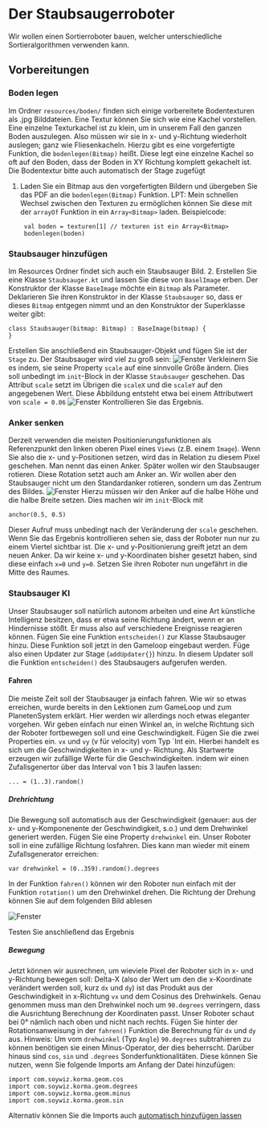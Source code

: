 # Der Staubsaugerroboter

Wir wollen einen Sortierroboter bauen, welcher unterschiedliche Sortieralgorithmen verwenden kann.

## Vorbereitungen

### Boden legen

Im Ordner `resources/boden/` finden sich einige vorbereitete Bodentexturen als .jpg Bilddateien. Eine Textur können Sie sich wie eine
Kachel vorstellen. Eine einzelne Texturkachel ist zu klein, um in unserem Fall den ganzen Boden auszulegen.
Also müssen wir sie in x- und y-Richtung wiederholt auslegen; ganz wie Fliesenkacheln.
Hierzu gibt es eine vorgefertigte Funktion, die `bodenlegen(Bitmap)` heißt. Diese legt eine einzelne Kachel so oft auf den Boden, 
dass der Boden in XY Richtung komplett gekachelt ist. Die Bodentextur bitte auch automatisch der Stage zugefügt

1. Laden Sie ein Bitmap aus den vorgefertigten Bildern und übergeben Sie das PDF an die `bodenlegen(Bitmap)` Funktion.
LPT: Mein schnellen Wechsel zwischen den Texturen zu ermöglichen können Sie diese mit der `arrayOf` Funktion in ein `Array<Bitmap>` laden.
   Beispielcode:
   ```
    val boden = texturen[1] // texturen ist ein Array<Bitmap>
    bodenlegen(boden)
   ```

### Staubsauger hinzufügen

Im Resources Ordner findet sich auch ein Staubsauger Bild. 
2. Erstellen Sie eine Klasse `Staubsauger.kt`  und lassen Sie diese von `BaselImage` erben. Der Konstruktor der Klasse
`BaseImage` möchte ein `Bitmap` als Parameter. Deklarieren Sie ihren Konstruktor in der Klasse `Staubsauger` so,
   dass er dieses `Bitmap` entgegen nimmt und an den Konstruktor der Superklasse weiter gibt:
   
```
class Staubsauger(bitmap: Bitmap) : BaseImage(bitmap) {
}
```
Erstellen Sie anschließend ein Staubsauger-Objekt und fügen Sie ist der `Stage` zu.
Der Staubsauger wird viel zu groß sein:
![Fenster](Bilder/StaubsaugerZuGross.png)
Verkleinern Sie es indem, sie seine Property `scale` auf eine sinnvolle Größe ändern.
Dies soll unbedingt im `init`-Block in der Klasse `Staubsauger` geschehen. Das Attribut `scale` setzt im Übrigen
die `scaleX` und die `scaleY` auf den angegebenen Wert.
Diese Abbildung entsteht etwa bei einem Attributwert von `scale = 0.06`
![Fenster](Bilder/scale.png)
Kontrollieren Sie das Ergebnis.

### Anker senken
Derzeit verwenden die meisten Positionierungsfunktionen als Referenzpunkt den linken oberen Pixel eines `Views` (z.B. einem
`Image`). Wenn Sie also die x- und y-Positionen setzen, wird das in Relation zu diesem Pixel geschehen. Man nennt das einen Anker.
Später wollen wir den Staubsauger rotieren. Diese Rotation setzt auch am Anker an. Wir wollen aber den Staubsauger nicht um den
Standardanker rotieren, sondern um das Zentrum des Bildes.
![Fenster](Bilder/anker.png)
Hierzu müssen wir den Anker auf die halbe Höhe und die halbe Breite setzen. Dies machen wir im `init`-Block mit
```
anchor(0.5, 0.5)
```
Dieser Aufruf muss unbedingt nach der Veränderung der `scale` geschehen.
Wenn Sie das Ergebnis kontrollieren sehen sie, dass der Roboter nun nur zu einem Viertel sichtbar ist.
Die x- und y-Positionierung greift jetzt an dem neuen Anker. Da wir keine x- und y-Koordinaten bisher gesetzt haben, sind diese
einfach `x=0` und `y=0`. Setzen Sie ihren Roboter nun ungefährt in die Mitte des Raumes.

### Staubsauger KI
Unser Staubsauger soll natürlich autonom arbeiten und eine Art künstliche Intelligenz besitzen, dass er etwa
seine Richtung ändert, wenn er an Hindernisse stößt. Er muss also auf verschiedene Ereignisse reagieren können.
Fügen Sie eine Funktion `entscheiden()` zur Klasse Staubsauger hinzu. Diese Funktion soll jetzt in den Gameloop
eingebaut werden. Füge also einen Updater zur Stage (`addUpdater{}`) hinzu. In diesem Updater soll die Funktion `entscheiden()` des 
Staubsaugers aufgerufen werden.

#### Fahren
Die meiste Zeit soll der Staubsauger ja einfach fahren. Wie wir so etwas erreichen, wurde bereits in den Lektionen zum
GameLoop und zum PlanetenSystem erklärt. Hier werden wir allerdings noch etwas eleganter vorgehen. 
Wir geben einfach nur einen Winkel an, in welche Richtung sich der Roboter fortbewegen soll und eine Geschwindigkeit.
Fügen Sie die zwei Properties ein. `vx` und `vy` (v für velocity) vom Typ `Int ein. Hierbei handelt es sich um die Geschwindigkeiten in x- und
y- Richtung.
Als Startwerte erzeugen wir zufällige Werte für die Geschwindigkeiten. indem wir einen Zufallsgenertor über das Interval von 1 bis 3 laufen lassen:
```
... = (1..3).random()
```

##### Drehrichtung
Die Bewegung soll automatisch aus der Geschwindigkeit (genauer: aus der x- und y-Komponenente der Geschwindigkeit, s.o.) und dem Drehwinkel 
generiert werden. Fügen Sie eine Property `drehwinkel` ein. Unser Roboter soll in eine zufällige Richtung losfahren.
Dies kann man wieder mit einem Zufallsgenerator erreichen:
```
var drehwinkel = (0..359).random().degrees
```
In der Funktion `fahren()` können wir den Roboter nun einfach mit der Funktion `rotation()` um den Drehwinkel drehen.
Die Richtung der Drehung können Sie auf dem folgenden Bild ablesen

![Fenster](Bilder/drehwinkel.png)

Testen Sie anschließend das Ergebnis

##### Bewegung
Jetzt können wir ausrechnen, um wieviele Pixel der Roboter sich in x- und y-Richtung bewegen soll:
Delta-X (also der Wert um den die x-Koordinate verändert werden soll, kurz `dx` und `dy`) ist das Produkt aus der Geschwindigkeit in x-Richtung
`vx` und dem Cosinus des Drehwinkels. Genau genommen muss man den Drehwinkel noch um `90.degrees` verringern, dass die Ausrichtung 
Berechnung der Koordinaten passt. Unser Roboter schaut bei 0° nämlich nach oben und nicht nach rechts.
Fügen Sie hinter der Rotationsanweisung in der `fahren()` Funktion die Berechnung für `dx` und `dy` aus.
Hinweis: Um vom `drehwinkel` (Typ `Angle`) `90.degrees` subtrahieren zu können benötigen sie einen Minus-Operator, der dies beherrscht.
Darüber hinaus sind `cos`, `sin` und `.degrees` Sonderfunktionalitäten. Diese können Sie nutzen, wenn Sie folgende Imports am Anfang
der Datei hinzufügen:
```
import com.soywiz.korma.geom.cos
import com.soywiz.korma.geom.degrees
import com.soywiz.korma.geom.minus
import com.soywiz.korma.geom.sin
```
Alternativ können Sie die Imports auch [automatisch hinzufügen lassen](https://www.jetbrains.com/help/idea/creating-and-optimizing-imports.html)
